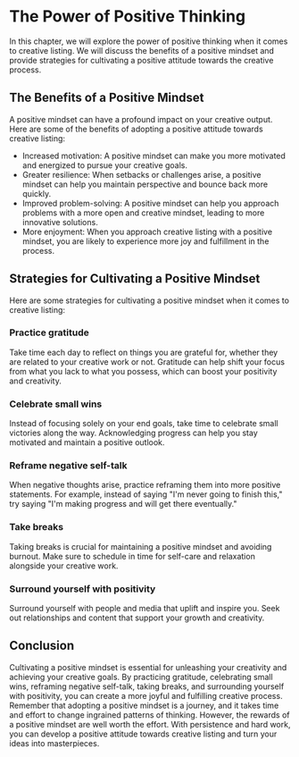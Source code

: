 The Power of Positive Thinking
=======================================================================

In this chapter, we will explore the power of positive thinking when it comes to creative listing. We will discuss the benefits of a positive mindset and provide strategies for cultivating a positive attitude towards the creative process.

The Benefits of a Positive Mindset
----------------------------------

A positive mindset can have a profound impact on your creative output. Here are some of the benefits of adopting a positive attitude towards creative listing:

* Increased motivation: A positive mindset can make you more motivated and energized to pursue your creative goals.
* Greater resilience: When setbacks or challenges arise, a positive mindset can help you maintain perspective and bounce back more quickly.
* Improved problem-solving: A positive mindset can help you approach problems with a more open and creative mindset, leading to more innovative solutions.
* More enjoyment: When you approach creative listing with a positive mindset, you are likely to experience more joy and fulfillment in the process.

Strategies for Cultivating a Positive Mindset
---------------------------------------------

Here are some strategies for cultivating a positive mindset when it comes to creative listing:

### Practice gratitude

Take time each day to reflect on things you are grateful for, whether they are related to your creative work or not. Gratitude can help shift your focus from what you lack to what you possess, which can boost your positivity and creativity.

### Celebrate small wins

Instead of focusing solely on your end goals, take time to celebrate small victories along the way. Acknowledging progress can help you stay motivated and maintain a positive outlook.

### Reframe negative self-talk

When negative thoughts arise, practice reframing them into more positive statements. For example, instead of saying "I'm never going to finish this," try saying "I'm making progress and will get there eventually."

### Take breaks

Taking breaks is crucial for maintaining a positive mindset and avoiding burnout. Make sure to schedule in time for self-care and relaxation alongside your creative work.

### Surround yourself with positivity

Surround yourself with people and media that uplift and inspire you. Seek out relationships and content that support your growth and creativity.

Conclusion
----------

Cultivating a positive mindset is essential for unleashing your creativity and achieving your creative goals. By practicing gratitude, celebrating small wins, reframing negative self-talk, taking breaks, and surrounding yourself with positivity, you can create a more joyful and fulfilling creative process. Remember that adopting a positive mindset is a journey, and it takes time and effort to change ingrained patterns of thinking. However, the rewards of a positive mindset are well worth the effort. With persistence and hard work, you can develop a positive attitude towards creative listing and turn your ideas into masterpieces.
